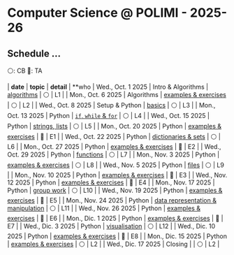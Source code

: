 # Computer Science @ POLIMI - 2025-26

## Schedule ...

:white_circle:: CB
:large_blue_circle:: TA



| **date**           | **topic**                | **detail**            | **who
| Wed., Oct.  1 2025 | Intro & Algorithms       | [algorithms](./calendario/20251001.md)                    | :white_circle:        | L1    |
| Mon., Oct.  6 2025 | Algorithms               | [examples & exercises](./calendario/20251006.md)          | :white_circle:        | L2    |
| Wed., Oct.  8 2025 | Setup & Python           | [basics](./calendario/20251008.md)                        | :white_circle:        | L3    |
| Mon., Oct. 13 2025 | Python                   | [`if`, `while` & `for`](./calendario/20251013.md)                | :white_circle:        | L4    |
| Wed., Oct. 15 2025 | Python                   | [strings, lists](./calendario/20251015.md)          | :white_circle:        | L5    |
| Mon., Oct. 20 2025 | Python                   | [examples & exercises](./calendario/20251020.md)          | :large_blue_circle:   | E1    |
| Wed., Oct. 22 2025 | Python                   | [dictionaries & sets](./calendario/20251022.md)          | :white_circle:        | L6    |
| Mon., Oct. 27 2025 | Python                   | [examples & exercises](./calendario/20251027.md)          | :large_blue_circle:   | E2    |
| Wed., Oct. 29 2025 | Python                   | [functions](./calendario/20251029.md)          | :white_circle:        | L7    |
| Mon., Nov.  3 2025 | Python                   | [examples & exercises](./calendario/20251103.md)          | :white_circle:        | L8    |
| Wed., Nov.  5 2025 | Python                   | [files](./calendario/20251105.md)          | :white_circle:        | L9    |
| Mon., Nov. 10 2025 | Python                   | [examples & exercises](./calendario/20251110.md)          | :large_blue_circle:   | E3    |
| Wed., Nov. 12 2025 | Python                   | [examples & exercises](./calendario/20251112.md)          | :large_blue_circle:   | E4    |
| Mon., Nov. 17 2025 | Python                   | [group work](./calendario/20251117.md)          | :white_circle:        | L10    |
| Wed., Nov. 19 2025 | Python                   | [examples & exercises](./calendario/20251119.md)          | :large_blue_circle:   | E5    |
| Mon., Nov. 24 2025 | Python                   | [data representation & manipulation](./calendario/20251124.md)          | :white_circle:        | L11    |
| Wed., Nov. 26 2025 | Python                   | [examples & exercises](./calendario/20251126.md)          | :large_blue_circle:   | E6    |
| Mon., Dic.  1 2025 | Python                   | [examples & exercises](./calendario/20251201.md)          | :large_blue_circle:   | E7    |
| Wed., Dic.  3 2025 | Python                   | [visualisation](./calendario/20251203.md)                 | :white_circle:        | L12    |
| Wed., Dic. 10 2025 | Python                   | [examples & exercises](./calendario/20251210.md)          | :large_blue_circle:   | E8    |
| Mon., Dic. 15 2025 | Python                   | [examples & exercises](./calendario/20251215.md)          | :white_circle:        | L2    |
| Wed., Dic. 17 2025 | Closing                  |                                                           | :white_circle:        | L2    |
